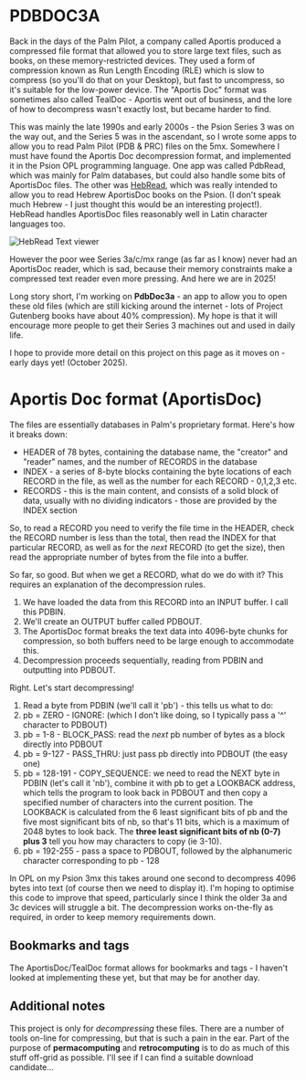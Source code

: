 # PDBDOC3A
Back in the days of the Palm Pilot, a company called Aportis produced a compressed file format that allowed you to store large text files, such as books, on these memory-restricted devices. They used a form of compression known as Run Length Encoding (RLE) which is slow to compress (so you'll do that on your Desktop), but fast to uncompress, so it's suitable for the low-power device. The "Aportis Doc" format was sometimes also called TealDoc - Aportis went out of business, and the lore of how to decompress wasn't exactly lost, but became harder to find.

This was mainly the late 1990s and early 2000s - the Psion Series 3 was on the way out, and the Series 5 was in the ascendant, so I wrote some apps to allow you to read Palm Pilot (PDB & PRC) files on the 5mx. Somewhere I must have found the Aportis Doc decompression format, and implemented it in the Psion OPL programming language. One app was called PdbRead, which was mainly for Palm databases, but could also handle some bits of AportisDoc files. The other was [HebRead](https://web.archive.org/web/20030207095620/http://palmaris.com/hebread.htm), which was really intended to allow you to read Hebrew AportisDoc books on the Psion. (I don't speak much Hebrew - I just thought this would be an interesting project!). HebRead handles AportisDoc files reasonably well in Latin character languages too.

![HebRead Text viewer](https://github.com/user-attachments/assets/3667cb43-d41e-4f89-851c-baee140b51ca)

However the poor wee Series 3a/c/mx range (as far as I know) never had an AportisDoc reader, which is sad, because their memory constraints make a compressed text reader even more pressing. And here we are in 2025!

Long story short, I'm working on **PdbDoc3a** - an app to allow you to open these old files (which are still kicking around the internet - lots of Project Gutenberg books have about 40% compression). My hope is that it will encourage more people to get their Series 3 machines out and used in daily life.

I hope to provide more detail on this project on this page as it moves on - early days yet! (October 2025).

# Aportis Doc format (AportisDoc)
The files are essentially databases in Palm's proprietary format. Here's how it breaks down:
* HEADER of 78 bytes, containing the database name, the "creator" and "reader" names, and the number of RECORDS in the database
* INDEX - a series of 8-byte blocks containing the byte locations of each RECORD in the file, as well as the number for each RECORD - 0,1,2,3 etc.
* RECORDS - this is the main content, and consists of a solid block of data, usually with no dividing indicators - those are provided by the INDEX section

So, to read a RECORD you need to verify the file time in the HEADER, check the RECORD number is less than the total, then read the INDEX for that particular RECORD, as well as for the *next* RECORD (to get the size), then read the appropriate number of bytes from the file into a buffer.

So far, so good. But when we get a RECORD, what do we do with it? This requires an explanation of the decompression rules.
1. We have loaded the data from this RECORD into an INPUT buffer. I call this PDBIN.
2. We'll create an OUTPUT buffer called PDBOUT.
3. The AportisDoc format breaks the text data into 4096-byte chunks for compression, so both buffers need to be large enough to accommodate this.
4. Decompression proceeds sequentially, reading from PDBIN and outputting into PDBOUT.

Right. Let's start decompressing!
1. Read a byte from PDBIN (we'll call it 'pb') - this tells us what to do:
  1. pb = ZERO - IGNORE: (which I don't like doing, so I typically pass a '^' character to PDBOUT)
  2. pb = 1-8 - BLOCK_PASS: read the *next* pb number of bytes as a block directly into PDBOUT
  3. pb = 9-127 - PASS_THRU: just pass pb directly into PDBOUT (the easy one)
  4. pb = 128-191 - COPY_SEQUENCE: we need to read the NEXT byte in PDBIN (let's call it 'nb'), combine it with pb to get a LOOKBACK address, which tells the program to look back in PDBOUT and then copy a specified number of characters into the current position. The LOOKBACK is calculated from the 6 least significant bits of pb and the five most significant bits of nb, so that's 11 bits, which is a maximum of 2048 bytes to look back. The **three least significant bits of nb (0-7) plus 3** tell you how may characters to copy (ie 3-10).
  5. pb = 192-255 - pass a space to PDBOUT, followed by the alphanumeric character corresponding to pb - 128

In OPL on my Psion 3mx this takes around one second to decompress 4096 bytes into text (of course then we need to display it). I'm hoping to optimise this code to improve that speed, particularly since I think the older 3a and 3c devices will struggle a bit. The decompression works on-the-fly as required, in order to keep memory requirements down.

## Bookmarks and tags
The AportisDoc/TealDoc format allows for bookmarks and tags - I haven't looked at implementing these yet, but that may be for another day.

## Additional notes
This project is only for *decompressing* these files. There are a number of tools on-line for compressing, but that is such a pain in the ear. Part of the purpose of **permacomputing** and **retrocomputing** is to do as much of this stuff off-grid as possible. I'll see if I can find a suitable download candidate...

